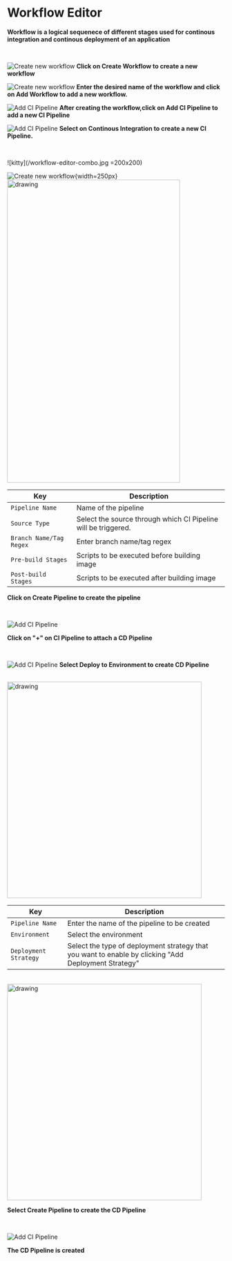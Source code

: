 # Workflow Editor
**Workflow is a logical sequenece of different stages used for continous integration and continous deployment of an application**
<br />

<br />

![Create new workflow](/workflow-editor.PNG=100x150 "Create new workflow")
**Click on Create Workflow to create a new workflow**
<br />

![Create new workflow](/workflow-editor1.PNG "Create new workflow")
**Enter the desired name of the workflow and click on Add Workflow to add a new workflow.**
<br />

![Add CI Pipeline](/workflow-editor2.PNG "Add CI Pipeline")
**After creating the workflow,click on Add CI Pipeline to add a new CI Pipeline**
<br />

![Add CI Pipeline](/workflow-editor3.PNG "Add CI Pipeline")
**Select on Continous Integration to create a new CI Pipeline.**

<br />

![kitty](/workflow-editor-combo.jpg =200x200)

![Create new workflow](/workflow-editor-combo.jpg){width=250px}
<img src="/workflow-editor-combo.jpg" alt="drawing" width="400" height="700"/>


Key | Description
-----|-----
`Pipeline Name` | Name of the pipeline
`Source Type` | Select the source through which CI Pipeline will be triggered.
`Branch Name/Tag Regex` | Enter branch name/tag regex
`Pre-build Stages` | Scripts to be executed before building image
`Post-build Stages` |  Scripts to be executed after building image

**Click on Create Pipeline to create the  pipeline**

<br />

![Add CI Pipeline](/workflow-editor5.PNG "Add CI Pipeline")

**Click on "+" on CI Pipeline to attach a CD Pipeline**

<br />

![Add CI Pipeline](/workflow-editor6.PNG "Add CI Pipeline")
**Select Deploy to Environment to create CD Pipeline**

<br />

<img src="/workflow-editor7.PNG" alt="drawing" width="450" height="500"/>

Key | Description
----|----
`Pipeline Name` | Enter the name of the pipeline to be created
`Environment` | Select the environment
`Deployment Strategy` | Select the type of deployment strategy that  you want to enable by clicking "Add Deployment Strategy"

<br />

<img src="/workflow-editor8.PNG" alt="drawing" width="450" height="500"/>

**Select Create Pipeline to create the CD Pipeline**

<br />

![Add CI Pipeline](/workflow-editor9.PNG "Add CI Pipeline")

**The CD Pipeline is created**

<br />





